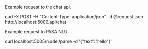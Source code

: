 Example request to the chat api.

curl -X POST -H "Content-Type: application/json" -d @request.json http://localhost:5000/api/chat



Example request to RASA NLU

curl localhost:5005/model/parse -d '{"text":"hello"}'